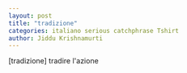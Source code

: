 ```yaml
---
layout: post
title: "tradizione"
categories: italiano serious catchphrase Tshirt
author: Jiddu Krishnamurti
---
```

[tradizione] tradire l'azione
